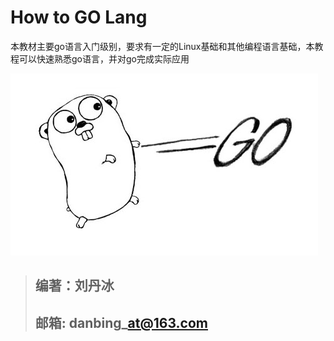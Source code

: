 # How to GO Lang

本教材主要go语言入门级别，要求有一定的Linux基础和其他编程语言基础，本教程可以快速熟悉go语言，并对go完成实际应用



![](/assets/5596081e0001261704920291.jpg.jpg)



> ## 编著：刘丹冰
>
> ## 邮箱: danbing\_at@163.com




